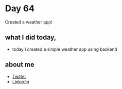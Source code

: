 # Day 64

Created a weather app!


## what I did today,

 - today I created a simple weather app using backend

## about me

 - [Twitter](https://twitter.com/karan_chandekar)
 - [Linkedin](https://www.linkedin.com/in/karan-chandekar-a87263219/)

